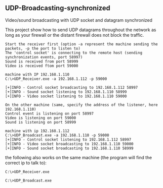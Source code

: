 ## UDP-Broadcasting-synchronized
Video/sound broadcasting with UDP socket and datagram synchronized

This project show how to send UDP datagrams throughout the network as long as your firewall or the distant firewall
does not block the traffic. 
```
Start the receiver first (option -a represent the machine sending the packets, -p the port to listen to) 
The 'control socket' is connecting to the remote host (sending synchronization events, port 58997)
Sound is received from port 58999 
Video is received ftom port 59000 

machine with IP 192.168.1.110
C:\>UDP_Receiver.exe -a 192.168.1.112 -p 59000

[+]INFO - Control socket broadcasting to 192.168.1.112 58997 
[+]INFO - Sound socket listening to 192.168.1.110 58999 
[+]INFO - Video socket listening to 192.168.1.110 59000 

On the other machine (same, specify the address of the listener, here 192.168.1.110)
Control event is listening on port 58997
Video is listening on port 59000
Sound is listening on port 58999

machine with ip 192.168.1.112
C:\>UDP_Broadcast.exe -a 192.168.1.110 -p 59000
[+]INFO - Control socket listening to 192.168.1.112 58997 
[+]INFO - Video socket broadcasting to 192.168.1.110 59000 
[+]INFO - Sound socket broadcasting to 192.168.1.110 58999 

```

the following also works on the same machine (the program will find the correct ip to talk to):
```
C:\>UDP_Receiver.exe
```
```
C:\>UDP_Broadcast.exe
```
